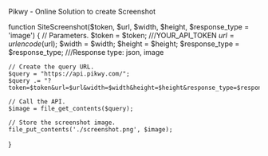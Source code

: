 Pikwy - Online Solution to create Screenshot

function SiteScreenshot($token, $url, $width, $height, $response_type = 'image') {
	// Parameters.
	$token = $token; ///YOUR_API_TOKEN
	$url = urlencode($url);
	$width = $width;
	$height = $height;
	$response_type = $response_type; ///Response type: json, image

	// Create the query URL.
	$query = "https://api.pikwy.com/";
	$query .= "?token=$token&url=$url&width=$width&height=$height&response_type=$response_type";

	// Call the API.
	$image = file_get_contents($query);

	// Store the screenshot image.
	file_put_contents('./screenshot.png', $image);
}
